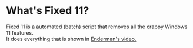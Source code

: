 # What's Fixed 11?
Fixed 11 is a automated (batch) script that removes all the crappy Windows 11 features.  
It does everything that is shown in [Enderman's video.](https://www.youtube.com/watch?v=xj7ThxRsEgQ)
